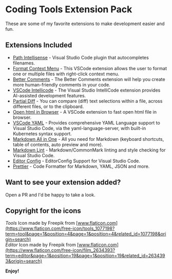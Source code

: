# Coding Tools Extension Pack

These are some of my favorite extensions to make development easier and fun.

## Extensions Included

* [Path Intellisense](https://marketplace.visualstudio.com/items?itemName=christian-kohler.path-intellisense) - Visual Studio Code plugin that autocompletes filenames.
* [Format Context Menu](https://marketplace.visualstudio.com/items?itemName=lacroixdavid1.vscode-format-context-menu) - This VSCode extension allows the user to format one or multiple files with right-click context menu.
* [Better Comments](https://marketplace.visualstudio.com/items?itemName=aaron-bond.better-comments) - The Better Comments extension will help you create more human-friendly comments in your code.
* [VSCode Intellicode](https://marketplace.visualstudio.com/items?itemName=VisualStudioExptTeam.vscodeintellicode) - The Visual Studio IntelliCode extension provides AI-assisted development features.
* [Partial Diff](https://marketplace.visualstudio.com/items?itemName=ryu1kn.partial-diff) - You can compare (diff) text selections within a file, across different files, or to the clipboard.
* [Open html in Browser](https://marketplace.visualstudio.com/items?itemName=peakchen90.open-html-in-browser) - A VSCode extension to fast open html file in browser.
* [VSCode YAML](https://marketplace.visualstudio.com/items?itemName=redhat.vscode-yaml) - Provides comprehensive YAML Language support to Visual Studio Code, via the yaml-language-server, with built-in Kubernetes syntax support.
* [Markdown All in One](https://marketplace.visualstudio.com/items?itemName=yzhang.markdown-all-in-one) - All you need for Markdown (keyboard shortcuts, table of contents, auto preview and more).
* [Markdown Lint](https://marketplace.visualstudio.com/items?itemName=DavidAnson.vscode-markdownlint) - Markdown/CommonMark linting and style checking for Visual Studio Code.
* [Editor Config](https://marketplace.visualstudio.com/items?itemName=EditorConfig.EditorConfig) - EditorConfig Support for Visual Studio Code.
* [Prettier](https://marketplace.visualstudio.com/items?itemName=EditorConfig.EditorConfig) - Code Formatter for Markdown, YAML, JSON and more.

## Want to see your extension added?

Open a PR and I'd be happy to take a look.

## Copyright for the icons

*Tools* Icon made by Freepik from [www.flaticon.com](https://www.flaticon.com/free-icon/tools_1077198?term=tool&page=1&position=4&page=1&position=4&related_id=1077198&origin=search)  
*Editor* Icon made by Freepik from [www.flaticon.com](https://www.flaticon.com/free-icon/film_2634393?term=editor&page=1&position=19&page=1&position=19&related_id=2634393&origin=search)

**Enjoy!**
